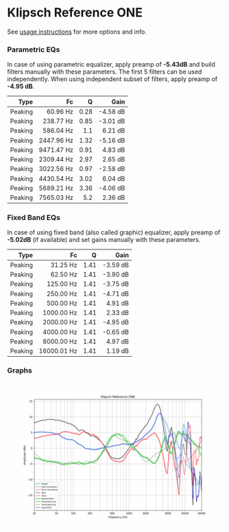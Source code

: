 # Klipsch Reference ONE
See [usage instructions](https://github.com/jaakkopasanen/AutoEq#usage) for more options and info.

### Parametric EQs
In case of using parametric equalizer, apply preamp of **-5.43dB** and build filters manually
with these parameters. The first 5 filters can be used independently.
When using independent subset of filters, apply preamp of **-4.95 dB**.

| Type    | Fc         |    Q | Gain     |
|--------:|-----------:|-----:|---------:|
| Peaking | 60.96 Hz   | 0.28 | -4.58 dB |
| Peaking | 238.77 Hz  | 0.85 | -3.01 dB |
| Peaking | 586.04 Hz  | 1.1  | 6.21 dB  |
| Peaking | 2447.96 Hz | 1.32 | -5.16 dB |
| Peaking | 9471.47 Hz | 0.91 | 4.83 dB  |
| Peaking | 2309.44 Hz | 2.97 | 2.65 dB  |
| Peaking | 3022.56 Hz | 0.97 | -2.58 dB |
| Peaking | 4430.54 Hz | 3.02 | 6.04 dB  |
| Peaking | 5689.21 Hz | 3.36 | -4.06 dB |
| Peaking | 7565.03 Hz | 5.2  | 2.36 dB  |

### Fixed Band EQs
In case of using fixed band (also called graphic) equalizer, apply preamp of **-5.02dB**
(if available) and set gains manually with these parameters.

| Type    | Fc          |    Q | Gain     |
|--------:|------------:|-----:|---------:|
| Peaking | 31.25 Hz    | 1.41 | -3.59 dB |
| Peaking | 62.50 Hz    | 1.41 | -3.90 dB |
| Peaking | 125.00 Hz   | 1.41 | -3.75 dB |
| Peaking | 250.00 Hz   | 1.41 | -4.71 dB |
| Peaking | 500.00 Hz   | 1.41 | 4.91 dB  |
| Peaking | 1000.00 Hz  | 1.41 | 2.33 dB  |
| Peaking | 2000.00 Hz  | 1.41 | -4.95 dB |
| Peaking | 4000.00 Hz  | 1.41 | -0.65 dB |
| Peaking | 8000.00 Hz  | 1.41 | 4.97 dB  |
| Peaking | 16000.01 Hz | 1.41 | 1.19 dB  |

### Graphs
![](./Klipsch%20Reference%20ONE.png)